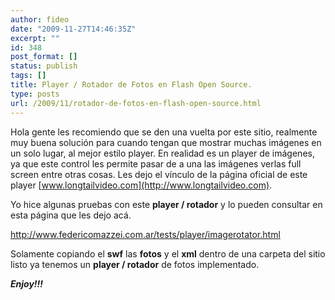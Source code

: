 ```yaml
---
author: fideo
date: "2009-11-27T14:46:35Z"
excerpt: ""
id: 348
post_format: []
status: publish
tags: []
title: Player / Rotador de Fotos en Flash Open Source.
type: posts
url: /2009/11/rotador-de-fotos-en-flash-open-source.html
---
```

Hola gente les recomiendo que se den una vuelta por este sitio, realmente muy buena solución para cuando tengan que mostrar muchas imágenes en un solo lugar, al mejor estilo player. En realidad es un player de imágenes, ya que este control les permite pasar de a una las imágenes verlas full screen entre otras cosas. Les dejo el vínculo de la página oficial de este player [www.longtailvideo.com](http://www.longtailvideo.com).

Yo hice algunas pruebas con este **player / rotador** y lo pueden consultar en esta página que les dejo acá.

<http://www.federicomazzei.com.ar/tests/player/imagerotator.html>

Solamente copiando el **swf** las **fotos** y el **xml** dentro de una carpeta del sitio listo ya tenemos un **player / rotador** de fotos implementado.

***Enjoy!!!***
